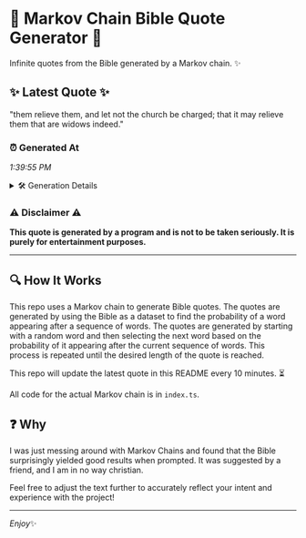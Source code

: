 # 📖 Markov Chain Bible Quote Generator 📖

Infinite quotes from the Bible generated by a Markov chain. ✨

## ✨ Latest Quote ✨
"them relieve them, and let not the church be charged; that it may relieve them that are widows indeed."

### ⏰ Generated At
*1:39:55 PM*

<details>
    <summary>🛠️ Generation Details</summary>
    <p>
        <strong>🌱 Seed:</strong> them<br>
        <strong>🔄 Iterations:</strong> 18<br>
        <strong>📜 Context History:</strong><br>[ them ]: relieve<br>[ them, relieve ]: them,<br>[ them, relieve, them, ]: and<br>[ them, relieve, them,, and ]: let<br>[ them, relieve, them,, and, let ]: not<br>[ them, relieve, them,, and, let, not ]: the<br>[ relieve, them,, and, let, not, the ]: church<br>[ them,, and, let, not, the, church ]: be<br>[ and, let, not, the, church, be ]: charged;<br>[ let, not, the, church, be, charged; ]: that<br>[ not, the, church, be, charged;, that ]: it<br>[ the, church, be, charged;, that, it ]: may<br>[ church, be, charged;, that, it, may ]: relieve<br>[ be, charged;, that, it, may, relieve ]: them<br>[ charged;, that, it, may, relieve, them ]: that<br>[ that, it, may, relieve, them, that ]: are<br>[ it, may, relieve, them, that, are ]: widows<br>[ may, relieve, them, that, are, widows ]: indeed.<br>
    </p>
</details>

### ⚠️ Disclaimer ⚠️
**This quote is generated by a program and is not to be taken seriously. It is purely for entertainment purposes.**

---

## 🔍 How It Works

This repo uses a Markov chain to generate Bible quotes. The quotes are generated by using the Bible as a dataset to find the probability of a word appearing after a sequence of words. The quotes are generated by starting with a random word and then selecting the next word based on the probability of it appearing after the current sequence of words. This process is repeated until the desired length of the quote is reached.

This repo will update the latest quote in this README every 10 minutes. ⏳

All code for the actual Markov chain is in `index.ts`.

## ❓ Why

I was just messing around with Markov Chains and found that the Bible surprisingly yielded good results when prompted. 
It was suggested by a friend, and I am in no way christian.

Feel free to adjust the text further to accurately reflect your intent and experience with the project!

---

*Enjoy*✨
